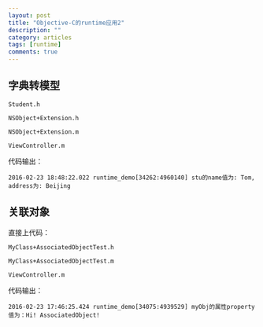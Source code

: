 ```yaml
---
layout: post
title: "Objective-C的runtime应用2"
description: ""
category: articles
tags: [runtime]
comments: true
---
```


## 字典转模型

`Student.h`

<script src="https://gist.github.com/lettleprince/17d6cef4bee3696a5d8e.js?file=Student.h"></script>

`NSObject+Extension.h`

<script src="https://gist.github.com/lettleprince/17d6cef4bee3696a5d8e.js?file=Extension.h"></script>

`NSObject+Extension.m`

<script src="https://gist.github.com/lettleprince/17d6cef4bee3696a5d8e.js?file=Extension.m"></script>

`ViewController.m`

<script src="https://gist.github.com/lettleprince/17d6cef4bee3696a5d8e.js?file= ViewController-1.m"></script>

代码输出：

```
2016-02-23 18:48:22.022 runtime_demo[34262:4960140] stu的name值为: Tom, address为: Beijing
```

## 关联对象

直接上代码：

`MyClass+AssociatedObjectTest.h`

<script src="https://gist.github.com/lettleprince/17d6cef4bee3696a5d8e.js?file=AssociatedObjectTest.h"></script>

`MyClass+AssociatedObjectTest.m`

<script src="https://gist.github.com/lettleprince/17d6cef4bee3696a5d8e.js?file=AssociatedObjectTest.m"></script>

`ViewController.m`

<script src="https://gist.github.com/lettleprince/17d6cef4bee3696a5d8e.js?file=ViewController.m"></script>

代码输出：

```
2016-02-23 17:46:25.424 runtime_demo[34075:4939529] myObj的属性property值为：Hi! AssociatedObject!
```